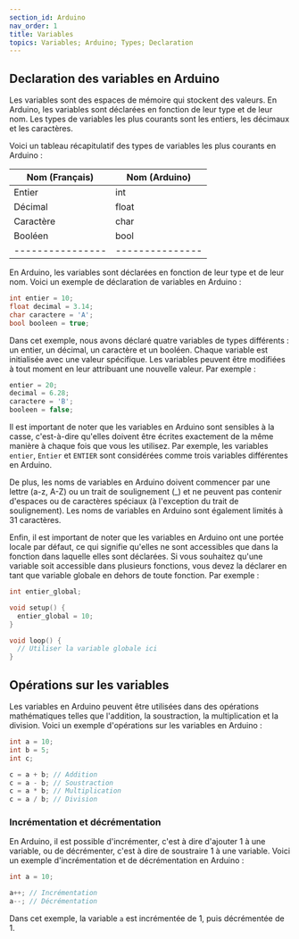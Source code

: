 ```yaml
---
section_id: Arduino
nav_order: 1
title: Variables
topics: Variables; Arduino; Types; Declaration
---
```



## Declaration des variables en Arduino

Les variables sont des espaces de mémoire qui stockent des valeurs. En Arduino, les variables sont déclarées en fonction de leur type et de leur nom. Les types de variables les plus courants sont les entiers, les décimaux et les caractères.

Voici un tableau récapitulatif des types de variables les plus courants en Arduino :

| Nom (Français) | Nom (Arduino) |
|----------------|---------------|
| Entier         | int           |
| Décimal        | float         |
| Caractère      | char          |
| Booléen        | bool          |
|----------------|---------------|

En Arduino, les variables sont déclarées en fonction de leur type et de leur nom. Voici un exemple de déclaration de variables en Arduino :

```cpp
int entier = 10;
float decimal = 3.14;
char caractere = 'A';
bool booleen = true;
```

Dans cet exemple, nous avons déclaré quatre variables de types différents : un entier, un décimal, un caractère et un booléen. Chaque variable est initialisée avec une valeur spécifique. Les variables peuvent être modifiées à tout moment en leur attribuant une nouvelle valeur. Par exemple :

```cpp
entier = 20;
decimal = 6.28;
caractere = 'B';
booleen = false;
```

Il est important de noter que les variables en Arduino sont sensibles à la casse, c'est-à-dire qu'elles doivent être écrites exactement de la même manière à chaque fois que vous les utilisez. Par exemple, les variables `entier`, `Entier` et `ENTIER` sont considérées comme trois variables différentes en Arduino.

De plus, les noms de variables en Arduino doivent commencer par une lettre (a-z, A-Z) ou un trait de soulignement (_) et ne peuvent pas contenir d'espaces ou de caractères spéciaux (à l'exception du trait de soulignement). Les noms de variables en Arduino sont également limités à 31 caractères.

Enfin, il est important de noter que les variables en Arduino ont une portée locale par défaut, ce qui signifie qu'elles ne sont accessibles que dans la fonction dans laquelle elles sont déclarées. Si vous souhaitez qu'une variable soit accessible dans plusieurs fonctions, vous devez la déclarer en tant que variable globale en dehors de toute fonction. Par exemple :

```cpp
int entier_global;

void setup() {
  entier_global = 10;
}

void loop() {
  // Utiliser la variable globale ici
}
```

## Opérations sur les variables

Les variables en Arduino peuvent être utilisées dans des opérations mathématiques telles que l'addition, la soustraction, la multiplication et la division. Voici un exemple d'opérations sur les variables en Arduino :

```cpp
int a = 10;
int b = 5;
int c;

c = a + b; // Addition
c = a - b; // Soustraction
c = a * b; // Multiplication
c = a / b; // Division
```

### Incrémentation et décrémentation

En Arduino, il est possible d'incrémenter, c'est à dire d'ajouter 1 à une variable, ou de décrémenter, c'est à dire de soustraire 1 à une variable. Voici un exemple d'incrémentation et de décrémentation en Arduino :

```cpp
int a = 10;

a++; // Incrémentation
a--; // Décrémentation
```

Dans cet exemple, la variable `a` est incrémentée de 1, puis décrémentée de 1.

